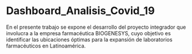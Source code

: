 # Dashboard_Analisis_Covid_19
En el presente trabajo se expone el desarrollo del proyecto integrador que involucra a la empresa farmacéutica BIOGENESYS, cuyo objetivo es identificar las ubicaciones óptimas para la expansión de laboratorios farmacéuticos en Latinoamérica.
